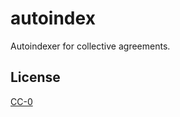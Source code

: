 # autoindex

Autoindexer for collective agreements.

## License

[CC-0](https://codeberg.org/kollektivavtal/autoindex/src/branch/main/license)
